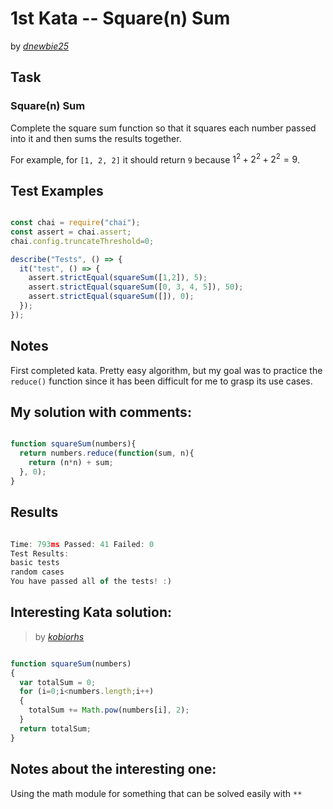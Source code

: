 # 1st Kata -- Square(n) Sum


by *[dnewbie25](https://www.codewars.com/users/dnewbie25)*


## Task

### Square(n) Sum

Complete the square sum function so that it squares each number passed into it and then sums the results together.

For example, for `[1, 2, 2]` it should return `9` because $`1^2 + 2^2 + 2^2 = 9`$.




## Test Examples

```js

const chai = require("chai");
const assert = chai.assert;
chai.config.truncateThreshold=0;

describe("Tests", () => {
  it("test", () => {
    assert.strictEqual(squareSum([1,2]), 5);
    assert.strictEqual(squareSum([0, 3, 4, 5]), 50);
    assert.strictEqual(squareSum([]), 0);
  });
});

```


## Notes

First completed kata. Pretty easy algorithm, but my goal was to practice the `reduce()` function since it has been difficult for me to grasp its use cases.

## My solution with comments:

```js

function squareSum(numbers){
  return numbers.reduce(function(sum, n){
    return (n*n) + sum;
  }, 0);
}
```


## Results

```js

Time: 793ms Passed: 41 Failed: 0
Test Results:
basic tests
random cases
You have passed all of the tests! :)

```

## Interesting Kata solution:
> by *[kobiorhs](https://www.codewars.com/users/kobiorhs)*

```js

function squareSum(numbers)
{ 
  var totalSum = 0;
  for (i=0;i<numbers.length;i++)
  {
    totalSum += Math.pow(numbers[i], 2);
  }
  return totalSum;
}
```

## Notes about the interesting one:

Using the math module for something that can be solved easily with `**`